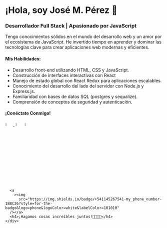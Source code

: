 <div>
      <h1>¡Hola, soy José M. Pérez 👋</h1>
      <h3>Desarrollador Full Stack | Apasionado por JavaScript</h3>
      <p>
        Tengo conocimientos sólidos en el mundo del desarrollo web y un amor por
        el ecosistema de JavaScript. He invertido tiempo en aprender y dominar
        las tecnologías clave para crear aplicaciones web modernas y eficientes.
      </p>
      <h4>Mis Habilidades:</h4>
      <ul>
        <li>Desarrollo front-end utilizando HTML, CSS y JavaScript.</li>
        <li>Construcción de interfaces interactivas con React</li>
        <li>
          Manejo de estado global con React Redux para aplicaciones escalables.
        </li>
        <li>
          Conocimiento del desarrollo del lado del servidor con Node.js y
          Express.js.
        </li>
        <li>Familiaridad con bases de datos SQL (postgres y sequalize).</li>
        <li>Comprensión de conceptos de seguridad y autenticación.</li>
      </ul>
      <h4>¡Conéctate Conmigo!</h4>
      <a href="https://www.linkedin.com/in/josemiguelpereztorrealba/"
        ><img
          width="5%"
          src="https://drive.google.com/uc?export=view&id=1bj03dHdz12o0RYxuDeYhkOfWFQxmj5_k"
        /> </a
      >&nbsp;<a href="mailto:josemptj@gmail.com"
        ><img
          width="5%"
          src="https://cdn.icon-icons.com/icons2/2631/PNG/512/gmail_new_logo_icon_159149.png"
      /></a>
      <a href="https://www.instagram.com/josemiguel195/"
        ><img
          width="5%"
          src="https://drive.google.com/uc?export=view&id=1TIYphjbnlWZLtyfs59jU_uJcMSO3EOr4"
      /></a>

      <a
        ><img
          src="https://img.shields.io/badge/+541145267541-my_phone_number-1B8C26?style=for-the-badge&logo=phone&logoColor=white&labelColor=101010"
      /></a>
      <h4>¡Hagamos cosas increíbles juntos!🫱🏽‍🫲🏻</h4>
    </div>
